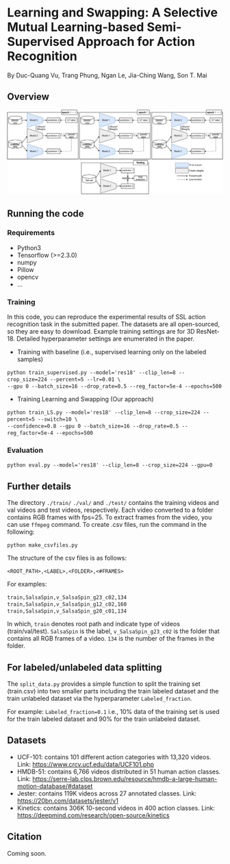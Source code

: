 # Learning and Swapping: A Selective Mutual Learning-based Semi-Supervised Approach for Action Recognition

By Duc-Quang Vu, Trang Phung, Ngan Le, Jia-Ching Wang, Son T. Mai

## Overview

<p align="center">
  <img width="800" alt="fig_method" src="model/model.png">
</p>

## Running the code

### Requirements
- Python3
- Tensorflow (>=2.3.0)
- numpy 
- Pillow
- opencv
- ...

### Training

In this code, you can reproduce the experimental results of SSL action recognition task in the submitted paper.
The datasets are all open-sourced, so they are easy to download.
Example training settings are for 3D ResNet-18.
Detailed hyperparameter settings are enumerated in the paper.

- Training with baseline (i.e., supervised learning only on the labeled samples)
~~~
python train_supervised.py --model='res18' --clip_len=8 --crop_size=224 --percent=5 --lr=0.01 \
--gpu 0 --batch_size=16 --drop_rate=0.5 --reg_factor=5e-4 --epochs=500 
~~~

- Training Learning and Swapping (Our approach)
~~~
python train_LS.py --model='res18' --clip_len=8 --crop_size=224 --percent=5 --switch=10 \
--confidence=0.8 --gpu 0 --batch_size=16 --drop_rate=0.5 --reg_factor=5e-4 --epochs=500 
~~~

### Evaluation

~~~
python eval.py --model='res18' --clip_len=8 --crop_size=224 --gpu=0
~~~

## Further details
The directory `./train/` `./val/` and `./test/` contains the training videos and val videos and test videos, respectively. Each video converted to a folder contains RGB frames with fps=25. 
To extract frames from the video, you can use `ffmpeg` command. 
To create .csv files, run the command in the following:

~~~
python make_csvfiles.py
~~~

The structure of the csv files is as follows:
~~~
<ROOT_PATH>,<LABEL>,<FOLDER>,<#FRAMES>
~~~
For examples:
~~~
train,SalsaSpin,v_SalsaSpin_g23_c02,134
train,SalsaSpin,v_SalsaSpin_g12_c02,160
train,SalsaSpin,v_SalsaSpin_g20_c01,134
~~~
In which, `train` denotes root path and indicate type of videos (train/val/test).
`SalsaSpin` is the label, `v_SalsaSpin_g23_c02` is the folder that contains all RGB frames of a video.
`134` is the number of the frames in the folder.

## For labeled/unlabeled data splitting 
The `split_data.py` provides a simple function to split the training set (train.csv) into two smaller parts including the train labeled dataset and the train unlabeled dataset via the hyperparameter `Labeled_fraction`.

For example: `Labeled_fraction=0.1` i.e., 10% data of the training set is used for the train labeled dataset and 90% for the train unlabeled dataset.

## Datasets

- UCF-101: contains 101 different action categories with 13,320 videos. Link: https://www.crcv.ucf.edu/data/UCF101.php
- HMDB-51: contains 6,766 videos distributed in 51 human action classes. Link: https://serre-lab.clps.brown.edu/resource/hmdb-a-large-human-motion-database/#dataset
- Jester: contains 119K videos across 27 annotated classes. Link: https://20bn.com/datasets/jester/v1
- Kinetics: contains 306K 10-second videos in 400 action classes. Link: https://deepmind.com/research/open-source/kinetics


## Citation
Coming soon.


